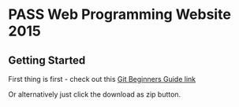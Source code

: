 
# PASS Web Programming Website 2015

## Getting Started
First thing is first - check out this [Git Beginners Guide link](http://rogerdudler.github.io/git-guide/)

Or alternatively just click the download as zip button.